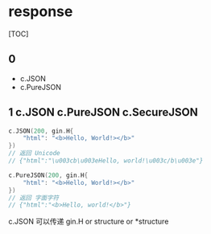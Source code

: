 # response

[TOC]

## 0

- c.JSON
- c.PureJSON

## 1 c.JSON c.PureJSON c.SecureJSON

```go
c.JSON(200, gin.H{
    "html": "<b>Hello, World!></b>"
})
// 返回 Unicode
// {"html":"\u003cb\u003eHello, world!\u003c/b\u003e"}

c.PureJSON(200, gin.H{
    "html": "<b>Hello, World!></b>"
})
// 返回 字面字符
// {"html":"<b>Hello, world!</b>"}
```

c.JSON 可以传递 gin.H or structure or *structure
